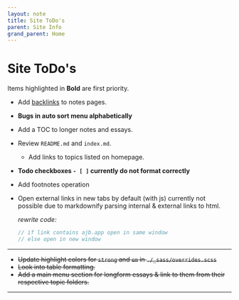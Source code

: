 ```yaml
---
layout: note
title: Site ToDo's
parent: Site Info
grand_parent: Home
---
```


# Site ToDo's

Items highlighted in **Bold** are first priority.

- Add [backlinks](https://github.com/andymatuschak/note-link-janitor) to notes pages.
- **Bugs in auto sort menu alphabetically**
- Add a TOC to longer notes and essays.
- Review `README.md` and `index.md`.
  - Add links to topics listed on homepage.
- **Todo checkboxes `- [ ]` currently do not format correctly**
- Add footnotes operation
- Open external links in new tabs by default (with js) currently not possible due to markdownify parsing internal & external links to html.

  _rewrite code:_

  ```js
  // if link contains ajb.app open in same window
  // else open in new window
  ```

---

- ~~Update highlight colors for `strong` and `em` in `./_sass/overrides.scss`~~
- ~~Look into table formatting.~~
- ~~Add a main menu section for longform essays & link to them from their respective topic folders.~~

---
